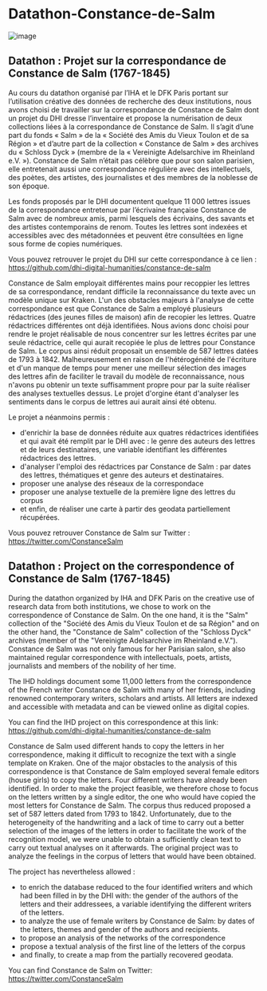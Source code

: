 # Datathon-Constance-de-Salm

![image](https://user-images.githubusercontent.com/72803949/143547659-3e44dd46-b8f1-4b54-b8d5-c25c20e6eab7.png)

## Datathon : Projet sur la correspondance de Constance de Salm (1767-1845)

Au cours du datathon organisé par l’IHA et le DFK Paris portant sur l’utilisation créative des données de recherche des deux institutions, nous avons choisi de travailler sur la correspondance de Constance de Salm dont un projet du DHI dresse l’inventaire et propose la numérisation de deux collections liées à la correspondance de Constance de Salm. Il s’agit d’une part du fonds « Salm » de la « Société des Amis du Vieux Toulon et de sa Région » et d’autre part de la collection « Constance de Salm » des archives du « Schloss Dyck » (membre de la « Vereinigte Adelsarchive im Rheinland e.V. »). Constance de Salm n’était pas célèbre que pour son salon parisien, elle entretenait aussi une correspondance régulière avec des intellectuels, des poètes, des artistes, des journalistes et des membres de la noblesse de son époque.

Les fonds proposés par le DHI documentent quelque 11 000 lettres issues de la correspondance entretenue par l’écrivaine française Constance de Salm avec de nombreux amis, parmi lesquels des écrivains, des savants et des artistes contemporains de renom. Toutes les lettres sont indexées et accessibles avec des métadonnées et peuvent être consultées en ligne sous forme de copies numériques.

Vous pouvez retrouver le projet du DHI sur cette correspondance à ce lien : https://github.com/dhi-digital-humanities/constance-de-salm

Constance de Salm employait différentes mains pour recoppier les lettres de sa correspondance, rendant difficile la reconnaissance du texte avec un modèle unique sur Kraken. L'un des obstacles majeurs à l'analyse de cette correspondance est que Constance de Salm a employé plusieurs rédactrices (des jeunes filles de maison) afin de recopier les lettres. Quatre rédactrices différentes ont déjà identifiées. Nous avions donc choisi pour rendre le projet réalisable de nous concentrer sur les lettres écrites par une seule rédactrice, celle qui aurait recopiée le plus de lettres pour Constance de Salm. Le corpus ainsi réduit proposait un ensemble de 587 lettres datées de 1793 à 1842. Malheureusement en raison de l'hétérogénéité de l'écriture et d'un manque de temps pour mener une meilleur sélection des images des lettres afin de faciliter le travail du modèle de reconnaissance, nous n'avons pu obtenir un texte suffisamment propre pour par la suite réaliser des analyses textuelles dessus. Le projet d'orgine étant d'analyser les sentiments dans le corpus de lettres aui aurait ainsi été obtenu.

Le projet a néanmoins permis :
  - d'enrichir la base de données réduite aux quatres rédactrices identifiées et qui avait été remplit par le DHI avec : le genre des auteurs des lettres et de leurs destinataires, une variable identifiant les différentes rédactrices des lettres.
  - d'analyser l'emploi des rédactrices par Constance de Salm : par dates des lettres, thématiques et genre des auteurs et destinataires.
  - proposer une analyse des réseaux de la correspondace
  - proposer une analyse textuelle de la première ligne des lettres du corpus
  - et enfin, de réaliser une carte à partir des geodata partiellement récupérées.

Vous pouvez retrouver Constance de Salm sur Twitter : https://twitter.com/ConstanceSalm 

## Datathon : Project on the correspondence of Constance de Salm (1767-1845)

During the datathon organized by IHA and DFK Paris on the creative use of research data from both institutions, we chose to work on the correspondence of Constance de Salm. On the one hand, it is the "Salm" collection of the "Société des Amis du Vieux Toulon et de sa Région" and on the other hand, the "Constance de Salm" collection of the "Schloss Dyck" archives (member of the "Vereinigte Adelsarchive im Rheinland e.V."). Constance de Salm was not only famous for her Parisian salon, she also maintained regular correspondence with intellectuals, poets, artists, journalists and members of the nobility of her time.

The IHD holdings document some 11,000 letters from the correspondence of the French writer Constance de Salm with many of her friends, including renowned contemporary writers, scholars and artists. All letters are indexed and accessible with metadata and can be viewed online as digital copies.

You can find the IHD project on this correspondence at this link: https://github.com/dhi-digital-humanities/constance-de-salm

Constance de Salm used different hands to copy the letters in her correspondence, making it difficult to recognize the text with a single template on Kraken. One of the major obstacles to the analysis of this correspondence is that Constance de Salm employed several female editors (house girls) to copy the letters. Four different writers have already been identified. In order to make the project feasible, we therefore chose to focus on the letters written by a single editor, the one who would have copied the most letters for Constance de Salm. The corpus thus reduced proposed a set of 587 letters dated from 1793 to 1842. Unfortunately, due to the heterogeneity of the handwriting and a lack of time to carry out a better selection of the images of the letters in order to facilitate the work of the recognition model, we were unable to obtain a sufficiently clean text to carry out textual analyses on it afterwards. The original project was to analyze the feelings in the corpus of letters that would have been obtained.


The project has nevertheless allowed :
  - to enrich the database reduced to the four identified writers and which had been filled in by the DHI with: the gender of the authors of the letters and their addressees, a variable identifying the different writers of the letters.
  - to analyze the use of female writers by Constance de Salm: by dates of the letters, themes and gender of the authors and recipients.
  - to propose an analysis of the networks of the correspondence
  - propose a textual analysis of the first line of the letters of the corpus
  - and finally, to create a map from the partially recovered geodata.

You can find Constance de Salm on Twitter: https://twitter.com/ConstanceSalm 
